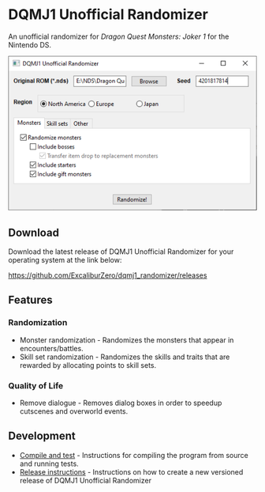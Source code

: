 # DQMJ1 Unofficial Randomizer
An unofficial randomizer for *Dragon Quest Monsters: Joker 1* for the Nintendo DS.

![Screenshot of the randomizer GUI](img/screenshot.png)

## Download
Download the latest release of DQMJ1 Unofficial Randomizer for your operating system at the link below:

https://github.com/ExcaliburZero/dqmj1_randomizer/releases

## Features
### Randomization
* Monster randomization - Randomizes the monsters that appear in encounters/battles.
* Skill set randomization - Randomizes the skills and traits that are rewarded by allocating points to skill sets.

### Quality of Life
* Remove dialogue - Removes dialog boxes in order to speedup cutscenes and overworld events.

## Development
* [Compile and test](docs/compile_and_test.md) - Instructions for compiling the program from source and running tests.
* [Release instructions](RELEASE.md) - Instructions on how to create a new versioned release of DQMJ1 Unofficial Randomizer
